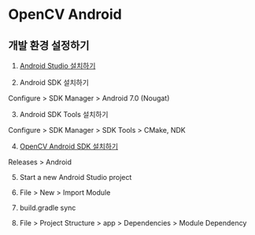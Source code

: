 # OpenCV Android

## 개발 환경 설정하기

1. [Android Studio 설치하기](https://developer.android.com/studio/)

2. Android SDK 설치하기

Configure > SDK Manager > Android 7.0 (Nougat)

3. Android SDK Tools 설치하기

Configure > SDK Manager > SDK Tools > CMake, NDK

4. [OpenCV Android SDK 설치하기](https://opencv.org)

Releases > Android

5. Start a new Android Studio project

6. File > New > Import Module

7. build.gradle sync

8. File > Project Structure > app > Dependencies > Module Dependency
